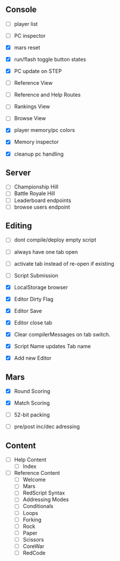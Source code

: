 


Console
-------
- [ ] player list
- [ ] PC inspector
- [x] mars reset 
- [x] run/flash toggle button states
- [x] PC update on STEP

- [ ] Reference View
- [ ] Reference and Help Routes
- [ ] Rankings View
- [ ] Browse View
- [x] player memory/pc colors
- [x] Memory inspector
- [x] cleanup pc handling

Server
------
- [ ] Championship Hill
- [ ] Battle Royale Hill
- [ ] Leaderboard endpoints
- [ ] browse users endpoint

Editing
-------
- [ ] dont compile/deploy empty script
- [ ] always have one tab open
- [ ] activate tab instead of re-open if existing
- [ ] Script Submission
- [x] LocalStorage browser
- [x] Editor Dirty Flag
- [x] Editor Save
- [x] Editor close tab
- [x] Clear compilerMessages on tab switch.
- [x] Script Name updates Tab name
- [x] Add new Editor


Mars
----
- [x] Round Scoring
- [x] Match Scoring
- [ ] 52-bit packing
- [ ] pre/post inc/dec adressing


Content
-------
- [ ] Help Content
  - [ ] Index
- [ ] Reference Content
  - [ ] Welcome
  - [ ] Mars
  - [ ] RedScript Syntax
  - [ ] Addressing Modes
  - [ ] Conditionals
  - [ ] Loops
  - [ ] Forking
  - [ ] Rock
  - [ ] Paper
  - [ ] Scissors
  - [ ] CoreWar
  - [ ] RedCode
